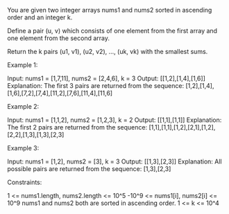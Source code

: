 You are given two integer arrays nums1 and nums2 sorted in ascending order
and an integer k.

Define a pair (u, v) which consists of one element from the first array and
one element from the second array.

Return the k pairs (u1, v1), (u2, v2), ..., (uk, vk) with the smallest
sums.


Example 1:


Input: nums1 = [1,7,11], nums2 = [2,4,6], k = 3
Output: [[1,2],[1,4],[1,6]]
Explanation: The first 3 pairs are returned from the sequence:
[1,2],[1,4],[1,6],[7,2],[7,4],[11,2],[7,6],[11,4],[11,6]


Example 2:


Input: nums1 = [1,1,2], nums2 = [1,2,3], k = 2
Output: [[1,1],[1,1]]
Explanation: The first 2 pairs are returned from the sequence:
[1,1],[1,1],[1,2],[2,1],[1,2],[2,2],[1,3],[1,3],[2,3]


Example 3:


Input: nums1 = [1,2], nums2 = [3], k = 3
Output: [[1,3],[2,3]]
Explanation: All possible pairs are returned from the sequence:
[1,3],[2,3]



Constraints:


1 <= nums1.length, nums2.length <= 10^5
-10^9 <= nums1[i], nums2[i] <= 10^9
nums1 and nums2 both are sorted in ascending order.
1 <= k <= 10^4




